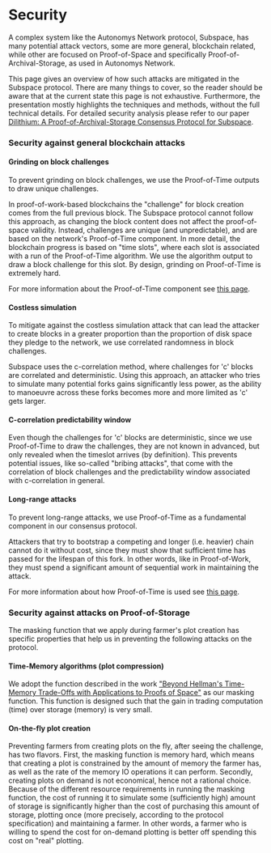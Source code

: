# Security

A complex system like the Autonomys Network protocol, Subspace, has many potential attack vectors, some are more general, blockchain related, while other are focused on Proof-of-Space and specifically Proof-of-Archival-Storage, as used in Autonomys Network.

This page gives an overview of how such attacks are mitigated in the Subspace protocol. There are many things to cover, so the reader should be aware that at the current state this page is not exhaustive. Furthermore, the presentation mostly highlights the techniques and methods, without the full technical details. For detailed security analysis please refer to our paper [Dilithium: A Proof-of-Archival-Storage Consensus Protocol for Subspace](https://github.com/subspace/consensus-v2-research-paper).

### Security against general blockchain attacks

#### Grinding on block challenges

To prevent grinding on block challenges, we use the Proof-of-Time outputs to draw unique challenges.

In proof-of-work-based blockchains the "challenge" for block creation comes from the full previous block. The Subspace protocol cannot follow this approach, as changing the block content does not affect the proof-of-space validity. Instead, challenges are unique (and unpredictable), and are based on the network's Proof-of-Time component. In more detail, the blockchain progress is based on "time slots", where each slot is associated with a run of the Proof-of-Time algorithm. We use the algorithm output to draw a block challenge for this slot. By design, grinding on Proof-of-Time is extremely hard.

For more information about the Proof-of-Time component see [this page](https://github.com/subspace/subnomicon/blob/main/docs/consensus/pot.md).

#### Costless simulation

To mitigate against the costless simulation attack that can lead the attacker to create blocks in a greater proportion than the proportion of disk space they pledge to the network, we use correlated randomness in block challenges.

Subspace uses the c-correlation method, where challenges for 'c' blocks are correlated and deterministic. Using this approach, an attacker who tries to simulate many potential forks gains significantly less power, as the ability to manoeuvre across these forks becomes more and more limited as 'c' gets larger.

#### C-correlation predictability window

Even though the challenges for 'c' blocks are deterministic, since we use Proof-of-Time to draw the challenges, they are not known in advanced, but only revealed when the timeslot arrives (by definition). This prevents potential issues, like so-called "bribing attacks", that come with the correlation of block challenges and the predictability window associated with c-correlation in general.

#### Long-range attacks

To prevent long-range attacks, we use Proof-of-Time as a fundamental component in our consensus protocol.

Attackers that try to bootstrap a competing and longer (i.e. heavier) chain cannot do it without cost, since they must show that sufficient time has passed for the lifespan of this fork. In other words, like in Proof-of-Work, they must spend a significant amount of sequential work in maintaining the attack.

For more information about how Proof-of-Time is used see [this page](https://github.com/subspace/subnomicon/blob/main/docs/consensus/pot.md).

### Security against attacks on Proof-of-Storage

The masking function that we apply during farmer's plot creation has specific properties that help us in preventing the following attacks on the protocol.

#### Time-Memory algorithms (plot compression)

We adopt the function described in the work ["Beyond Hellman's Time-Memory Trade-Offs with Applications to Proofs of Space"](https://eprint.iacr.org/2017/893) as our masking function. This function is designed such that the gain in trading computation (time) over storage (memory) is very small.

#### On-the-fly plot creation

Preventing farmers from creating plots on the fly, after seeing the challenge, has two flavors. First, the masking function is memory hard, which means that creating a plot is constrained by the amount of memory the farmer has, as well as the rate of the memory IO operations it can perform. Secondly, creating plots on demand is not economical, hence not a rational choice. Because of the different resource requirements in running the masking function, the cost of running it to simulate some (sufficiently high) amount of storage is significantly higher than the cost of purchasing this amount of storage, plotting once (more precisely, according to the protocol specification) and maintaining a farmer. In other words, a farmer who is willing to spend the cost for on-demand plotting is better off spending this cost on "real" plotting.
